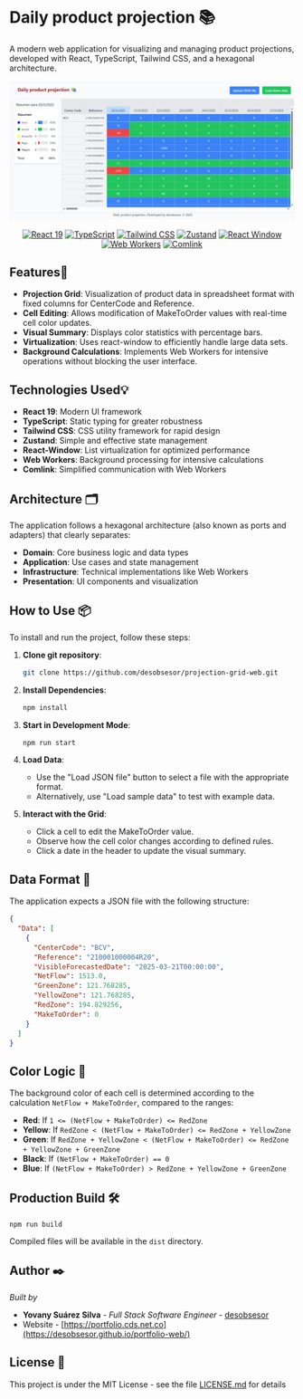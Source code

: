# Daily product projection 📚

A modern web application for visualizing and managing product projections, developed with React, TypeScript, Tailwind CSS, and a hexagonal architecture.

<p align="center">
  <img src="./public/projection-grid-web-min.png" alt="Logo" width="700" height="auto">
</p>

<p align="center">
<a href="https://reactjs.org/" target="_blank"><img src="https://img.shields.io/badge/React-19-blue" alt="React 19"></a>
<a href="https://www.typescriptlang.org/" target="_blank"><img src="https://img.shields.io/badge/TypeScript-4.5-blue" alt="TypeScript"></a>
<a href="https://tailwindcss.com/" target="_blank"><img src="https://img.shields.io/badge/Tailwind%20CSS-3.0-blue" alt="Tailwind CSS"></a>
<a href="https://github.com/pmndrs/zustand" target="_blank"><img src="https://img.shields.io/badge/Zustand-3.5-blue" alt="Zustand"></a>
<a href="https://react-window.now.sh/" target="_blank"><img src="https://img.shields.io/badge/React%20Window-1.8-blue" alt="React Window"></a>
<a href="https://developer.mozilla.org/en-US/docs/Web/API/Web_Workers_API" target="_blank"><img src="https://img.shields.io/badge/Web%20Workers-API-blue" alt="Web Workers"></a>
<a href="https://github.com/GoogleChromeLabs/comlink" target="_blank"><img src="https://img.shields.io/badge/Comlink-4.3-blue" alt="Comlink"></a>
</p>

## Features📍

- **Projection Grid**: Visualization of product data in spreadsheet format with fixed columns for CenterCode and Reference.
- **Cell Editing**: Allows modification of MakeToOrder values with real-time cell color updates.
- **Visual Summary**: Displays color statistics with percentage bars.
- **Virtualization**: Uses react-window to efficiently handle large data sets.
- **Background Calculations**: Implements Web Workers for intensive operations without blocking the user interface.

## Technologies Used💡

- **React 19**: Modern UI framework
- **TypeScript**: Static typing for greater robustness
- **Tailwind CSS**: CSS utility framework for rapid design
- **Zustand**: Simple and effective state management
- **React-Window**: List virtualization for optimized performance
- **Web Workers**: Background processing for intensive calculations
- **Comlink**: Simplified communication with Web Workers

## Architecture 🗂️

The application follows a hexagonal architecture (also known as ports and adapters) that clearly separates:

- **Domain**: Core business logic and data types
- **Application**: Use cases and state management
- **Infrastructure**: Technical implementations like Web Workers
- **Presentation**: UI components and visualization

## How to Use 📦
To install and run the project, follow these steps:

1. **Clone git repository**:
   ```bash 
   git clone https://github.com/desobsesor/projection-grid-web.git
   ```

2. **Install Dependencies**:
   ```bash 
   npm install
   ```

3. **Start in Development Mode**:
   ```bash
   npm run start
   ```

4. **Load Data**:
   - Use the "Load JSON file" button to select a file with the appropriate format.
   - Alternatively, use "Load sample data" to test with example data.

5. **Interact with the Grid**:
   - Click a cell to edit the MakeToOrder value.
   - Observe how the cell color changes according to defined rules.
   - Click a date in the header to update the visual summary.

## Data Format 📌

The application expects a JSON file with the following structure:

```json
{
  "Data": [
    {
      "CenterCode": "BCV",
      "Reference": "210001000004R20",
      "VisibleForecastedDate": "2025-03-21T00:00:00",
      "NetFlow": 1513.0,
      "GreenZone": 121.768285,
      "YellowZone": 121.768285,
      "RedZone": 194.829256,
      "MakeToOrder": 0
    }
  ]
}
```

## Color Logic 🧪

The background color of each cell is determined according to the calculation `NetFlow + MakeToOrder`, compared to the ranges:

- **Red**: If `1 <= (NetFlow + MakeToOrder) <= RedZone`
- **Yellow**: If `RedZone < (NetFlow + MakeToOrder) <= RedZone + YellowZone`
- **Green**: If `RedZone + YellowZone < (NetFlow + MakeToOrder) <= RedZone + YellowZone + GreenZone`
- **Black**: If `(NetFlow + MakeToOrder) == 0`
- **Blue**: If `(NetFlow + MakeToOrder) > RedZone + YellowZone + GreenZone`

## Production Build 🛠️

```
npm run build
```
Compiled files will be available in the `dist` directory.

## Author ✒️

_Built by_

- **Yovany Suárez Silva** - _Full Stack Software Engineer_ - [desobsesor](https://github.com/desobsesor)
- Website - [https://portfolio.cds.net.co](https://desobsesor.github.io/portfolio-web/)

## License 📄

This project is under the MIT License - see the file [LICENSE.md](LICENSE.md) for details